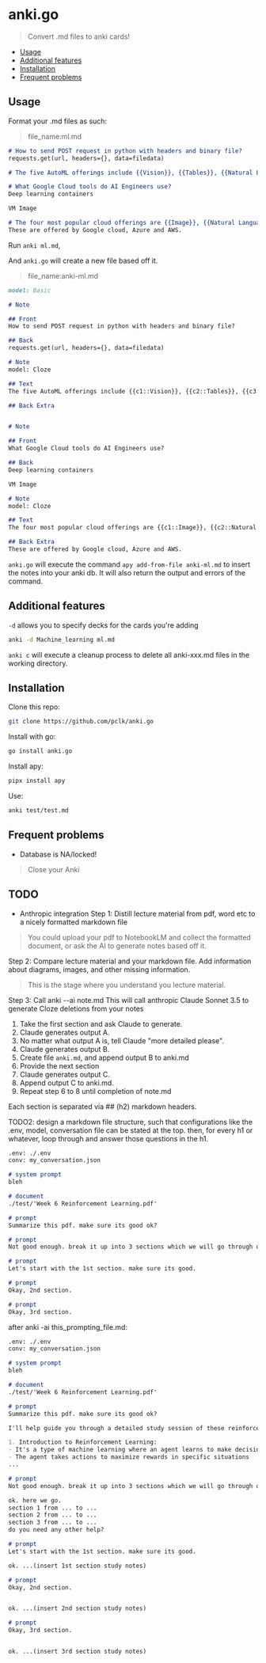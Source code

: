 # anki.go

> Convert .md files to anki cards!
<!--toc:start-->
- [Usage](#usage)
- [Additional features](#additional-features)
- [Installation](#installation)
- [Frequent problems](#frequent-problems)
<!--toc:end-->

## Usage

Format your .md files as such:

> file_name:ml.md
```md
# How to send POST request in python with headers and binary file?
requests.get(url, headers={}, data=filedata)

# The five AutoML offerings include {{Vision}}, {{Tables}}, {{Natural Language}}, {{Video Intelligence}}, and {{Translation}}.

# What Google Cloud tools do AI Engineers use?
Deep learning containers 

VM Image

# The four most popular cloud offerings are {{Image}}, {{Natural Language Processing}}, {{Speech}}, and {{Chatbots}}.
These are offered by Google cloud, Azure and AWS.
```
Run `anki ml.md`,

And `anki.go` will create a new file based off it.

> file_name:anki-ml.md
```md
model: Basic

# Note

## Front
How to send POST request in python with headers and binary file?

## Back
requests.get(url, headers={}, data=filedata)

# Note
model: Cloze

## Text
The five AutoML offerings include {{c1::Vision}}, {{c2::Tables}}, {{c3::Natural Language}}, {{c4::Video Intelligence}}, and {{c5::Translation}}.

## Back Extra


# Note

## Front
What Google Cloud tools do AI Engineers use?

## Back
Deep learning containers 

VM Image

# Note
model: Cloze

## Text
The four most popular cloud offerings are {{c1::Image}}, {{c2::Natural Language Processing}}, {{c3::Speech}}, and {{c4::Chatbots}}.

## Back Extra
These are offered by Google cloud, Azure and AWS.
```

`anki.go` will execute the command `apy add-from-file anki-ml.md` to insert the notes into your anki db. It will also return the output and errors of the command.

## Additional features
`-d` allows you to specify decks for the cards you're adding
```sh
anki -d Machine_learning ml.md 
```

`anki c` will execute a cleanup process to delete all anki-xxx.md files in the working directory.

## Installation
Clone this repo:
```sh
git clone https://github.com/pclk/anki.go
```
Install with go:
```sh 
go install anki.go
```
Install apy:
```sh
pipx install apy
```
Use:
```sh 
anki test/test.md
```

## Frequent problems
- Database is NA/locked!
> Close your Anki

## TODO
- Anthropic integration
Step 1: Distill lecture material from pdf, word etc to a nicely formatted markdown file 
> You could upload your pdf to NotebookLM and collect the formatted document, or ask the AI to generate notes based off it.

Step 2: Compare lecture material and your markdown file. Add information about diagrams, images, and other missing information.
> This is the stage where you understand you lecture material.

Step 3: Call anki --ai note.md
This will call anthropic Claude Sonnet 3.5 to generate Cloze deletions from your notes

1. Take the first section and ask Claude to generate.
2. Claude generates output A.
3. No matter what output A is, tell Claude "more detailed please".
4. Claude generates output B.
5. Create file `anki.md`, and append output B to anki.md
6. Provide the next section
7. Claude generates output C.
8. Append output C to anki.md.
9. Repeat step 6 to 8 until completion of note.md

Each section is separated via ## (h2) markdown headers.

TODO2: design a markdown file structure, such that configurations like the .env, model, conversation file can be stated at the top. then, for every h1 or whatever, loop through and answer those questions in the h1. 
```markdown
.env: ./.env
conv: my_conversation.json

# system prompt 
bleh

# document
./test/'Week 6 Reinforcement Learning.pdf'

# prompt
Summarize this pdf. make sure its good ok?

# prompt
Not good enough. break it up into 3 sections which we will go through one by one.

# prompt
Let's start with the 1st section. make sure its good.

# prompt
Okay, 2nd section.

# prompt
Okay, 3rd section.
```

after anki -ai this_prompting_file.md:
```markdown
.env: ./.env
conv: my_conversation.json

# system prompt 
bleh

# document
./test/'Week 6 Reinforcement Learning.pdf'

# prompt
Summarize this pdf. make sure its good ok?

I'll help guide you through a detailed study session of these reinforcement learning notes. Let's break it down into key sections:

1. Introduction to Reinforcement Learning:
- It's a type of machine learning where an agent learns to make decisions by interacting with an environment
- The agent takes actions to maximize rewards in specific situations
...

# prompt
Not good enough. break it up into 3 sections which we will go through one by one.

ok. here we go.
section 1 from ... to ...
section 2 from ... to ...
section 3 from ... to ...
do you need any other help?

# prompt
Let's start with the 1st section. make sure its good.

ok. ...(insert 1st section study notes)

# prompt
Okay, 2nd section.


ok. ...(insert 2nd section study notes)

# prompt
Okay, 3rd section.


ok. ...(insert 3rd section study notes)
```

